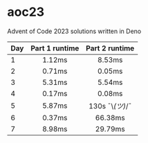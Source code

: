 # aoc23
Advent of Code 2023 solutions written in Deno

| Day | Part 1 runtime | Part 2 runtime  |
|-----|:--------------:|:---------------:|
|1|     1.12ms     |     8.53ms      |
|2|     0.71ms     |     0.05ms      |
|3|     5.31ms     |     5.54ms      |
|4|     0.17ms     |     0.08ms      |
|5|     5.87ms     | 130s ¯\\_(ツ)_/¯ |
|6|     0.37ms     |     66.38ms     |
|7|     8.98ms     |     29.79ms     |